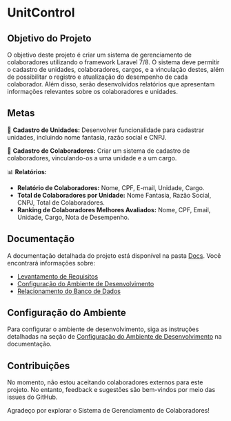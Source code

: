 # UnitControl

## Objetivo do Projeto
O objetivo deste projeto é criar um sistema de gerenciamento de colaboradores utilizando o framework Laravel 7/8. O sistema deve permitir o cadastro de unidades, colaboradores, cargos, e a vinculação destes, além de possibilitar o registro e atualização do desempenho de cada colaborador. Além disso, serão desenvolvidos relatórios que apresentam informações relevantes sobre os colaboradores e unidades.

## Metas
🏢 **Cadastro de Unidades:** Desenvolver funcionalidade para cadastrar unidades, incluindo nome fantasia, razão social e CNPJ.

👥 **Cadastro de Colaboradores:** Criar um sistema de cadastro de colaboradores, vinculando-os a uma unidade e a um cargo.

📊 **Relatórios:**
   - **Relatório de Colaboradores:** Nome, CPF, E-mail, Unidade, Cargo.
   - **Total de Colaboradores por Unidade:** Nome Fantasia, Razão Social, CNPJ, Total de Colaboradores.
   - **Ranking de Colaboradores Melhores Avaliados:** Nome, CPF, Email, Unidade, Cargo, Nota de Desempenho.

## Documentação
A documentação detalhada do projeto está disponível na pasta [Docs](https://github.com/DanielleBritoEvangelista/UnitControl/tree/main/docs). Você encontrará informações sobre:

- [Levantamento de Requisitos](https://github.com/DanielleBritoEvangelista/UnitControl/blob/main/docs/requirementsGathering.md)
- [Configuração do Ambiente de Desenvolvimento](https://github.com/DanielleBritoEvangelista/UnitControl/blob/main/docs/environmentConfiguration.md)
- [Relacionamento do Banco de Dados](https://github.com/DanielleBritoEvangelista/UnitControl/blob/main/docs/databaseRelationship.md)

## Configuração do Ambiente
Para configurar o ambiente de desenvolvimento, siga as instruções detalhadas na seção de [Configuração do Ambiente de Desenvolvimento](https://github.com/DanielleBritoEvangelista/UnitControl/blob/main/docs/environmentConfiguration.md) na documentação.

## Contribuições
No momento, não estou aceitando colaboradores externos para este projeto. No entanto, feedback e sugestões são bem-vindos por meio das issues do GitHub.

Agradeço por explorar o Sistema de Gerenciamento de Colaboradores!
